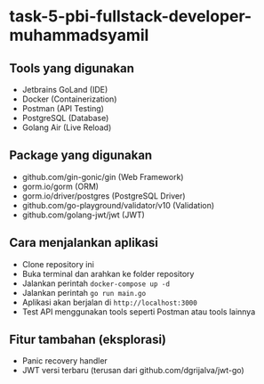 # task-5-pbi-fullstack-developer-muhammadsyamil

## Tools yang digunakan
- Jetbrains GoLand (IDE)
- Docker (Containerization)
- Postman (API Testing)
- PostgreSQL (Database)
- Golang Air (Live Reload)

## Package yang digunakan
- github.com/gin-gonic/gin (Web Framework)
- gorm.io/gorm (ORM)
- gorm.io/driver/postgres (PostgreSQL Driver)
- github.com/go-playground/validator/v10 (Validation)
- github.com/golang-jwt/jwt (JWT)

## Cara menjalankan aplikasi
- Clone repository ini
- Buka terminal dan arahkan ke folder repository
- Jalankan perintah `docker-compose up -d`
- Jalankan perintah `go run main.go`
- Aplikasi akan berjalan di `http://localhost:3000`
- Test API menggunakan tools seperti Postman atau tools lainnya

## Fitur tambahan (eksplorasi)
- Panic recovery handler
- JWT versi terbaru (terusan dari github.com/dgrijalva/jwt-go)